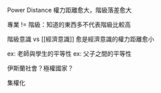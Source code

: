 Power Distance
權力距離愈大，階級落差愈大

專業 != 階級：知道的東西多不代表階級比較高

階級意識 vs [[經濟意識]]
愈是經濟意識的權力距離愈小

ex: 老師與學生的平等性
ex: 父子之間的平等性

伊斯蘭社會？極權國家？

集權化